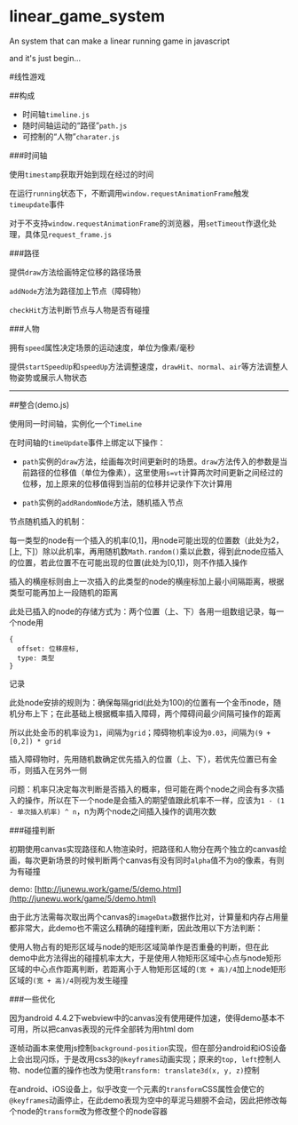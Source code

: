 # linear_game_system
An system that can make a linear running game in javascript

and it's just begin...

#线性游戏

##构成

- 时间轴`timeline.js`
- 随时间轴运动的“路径”`path.js`
- 可控制的“人物”`charater.js`

###时间轴

使用`timestamp`获取开始到现在经过的时间

在运行`running`状态下，不断调用`window.requestAnimationFrame`触发`timeupdate`事件

对于不支持`window.requestAnimationFrame`的浏览器，用`setTimeout`作退化处理，具体见`request_frame.js`

###路径

提供`draw`方法绘画特定位移的路径场景

`addNode`方法为路径加上节点（障碍物）

`checkHit`方法判断节点与人物是否有碰撞

###人物

拥有`speed`属性决定场景的运动速度，单位为像素/毫秒

提供`startSpeedUp`和`speedUp`方法调整速度，`drawHit`、`normal`、`air`等方法调整人物姿势或展示人物状态

---


##整合(demo.js)

使用同一时间轴，实例化一个`TimeLine`

在时间轴的`timeUpdate`事件上绑定以下操作：

- `path`实例的`draw`方法，绘画每次时间更新时的场景。`draw`方法传入的参数是当前路径的位移值（单位为像素），这里使用`s=vt`计算两次时间更新之间经过的位移，加上原来的位移值得到当前的位移并记录作下次计算用

- `path`实例的`addRandomNode`方法，随机插入节点

节点随机插入的机制：

每一类型的node有一个插入的机率(0,1]，用node可能出现的位置数（此处为2，[上, 下]）除以此机率，再用随机数`Math.random()`乘以此数，得到此node应插入的位置，若此位置不在可能出现的位置(此处为[0,1])，则不作插入操作

插入的横座标则由上一次插入的此类型的node的横座标加上最小间隔距离，根据类型可能再加上一段随机的距离

此处已插入的node的存储方式为：两个位置（上、下）各用一组数组记录，每一个node用
```
{
  offset: 位移座标,
  type: 类型
}
```
记录

此处node安排的规则为：确保每隔grid(此处为100)的位置有一个金币node，随机分布上下；在此基础上根据概率插入障碍，两个障碍间最少间隔可操作的距离

所以此处金币的机率设为`1`，间隔为`grid`；障碍物机率设为`0.03`，间隔为`(9 + [0,2]) * grid`

插入障碍物时，先用随机数确定优先插入的位置（上、下），若优先位置已有金币，则插入在另外一侧

问题：机率只决定每次判断是否插入的概率，但可能在两个node之间会有多次插入的操作，所以在下一个node是会插入的期望值跟此机率不一样，应该为`1 - (1 - 单次插入机率) ^ n`，n为两个node之间插入操作的调用次数

###碰撞判断

初期使用canvas实现路径和人物渲染时，把路径和人物分在两个独立的canvas绘画，每次更新场景的时候判断两个canvas有没有同时`alpha`值不为`0`的像素，有则为有碰撞

demo: [http://junewu.work/game/5/demo.html](http://junewu.work/game/5/demo.html)

由于此方法需每次取出两个canvas的`imageData`数据作比对，计算量和内存占用量都非常大，此demo也不需这么精确的碰撞判断，因此改用以下方法判断：

使用人物占有的矩形区域与node的矩形区域简单作是否重叠的判断，但在此demo中此方法得出的碰撞机率太大，于是使用人物矩形区域中心点与node矩形区域的中心点作距离判断，若距离小于人物矩形区域的`(宽 + 高)/4`加上node矩形区域的`(宽 + 高)/4`则视为发生碰撞

###一些优化

因为android 4.4.2下webview中的canvas没有使用硬件加速，使得demo基本不可用，所以把canvas表现的元件全部转为用html dom

逐帧动画本来使用js控制`background-position`实现，但在部分android和iOS设备上会出现闪烁，于是改用css3的`@keyframes`动画实现；原来的`top, left`控制人物、node位置的操作也改为使用`transform: translate3d(x, y, z)`控制

在android、iOS设备上，似乎改变一个元素的`transform`CSS属性会使它的`@keyframes`动画停止，在此demo表现为空中的草泥马翅膀不会动，因此把修改每个node的`transform`改为修改整个的node容器